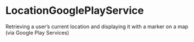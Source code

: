 # LocationGooglePlayService
Retrieving a user’s current location and displaying it with a marker on a map (via Google Play Services)
